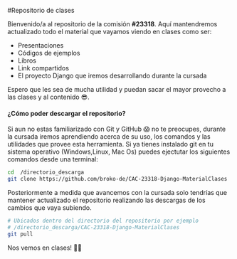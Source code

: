 #Repositorio de clases 

Bienvenido/a al repositorio de la comisión **#23318**. Aquí mantendremos actualizado todo el material que vayamos viendo en clases como ser:
- Presentaciones
- Códigos de ejemplos
- Libros
- Link compartidos
- El proyecto Django que iremos desarrollando durante la cursada

Espero que les sea de mucha utilidad y puedan sacar el mayor provecho a las clases y al contenido 😎.

#### ¿Cómo poder descargar el repositorio?

Si aun no estas familiarizado con Git y GitHub 😱 no te preocupes, durante la cursada iremos aprendiendo acerca de su uso, los comandos y las utilidades que provee esta herramienta. 
Si ya tienes instalado git en tu sistema operativo (Windows,Linux, Mac Os) puedes ejectutar los siguientes comandos desde una terminal:

```bash
cd  /directorio_descarga
git clone https://github.com/broko-de/CAC-23318-Django-MaterialClases
```
Posteriormente a medida que avancemos con la cursada solo tendrías que mantener actualizado el repositorio realizando las descargas de los cambios que vaya subiendo.

```bash
# Ubicados dentro del directorio del repositorio por ejemplo 
# /directorio_descarga/CAC-23318-Django-MaterialClases
git pull
```
Nos vemos en clases! 🐍🦄